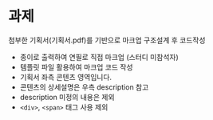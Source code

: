 # 과제

첨부한 기획서(기획서.pdf)를 기반으로 마크업 구조설계 후 코드작성
- 종이로 출력하여 연필로 직접 마크업 (스터디 미참석자)
- 템플릿 파일 활용하여 마크업 코드 작성
- 기획서 좌측 콘텐츠 영역입니다.
- 콘텐츠의 상세설명은 우측 description 참고
- description 미정의 내용은 제외
- `<div>`, `<span>` 태그 사용 제외
